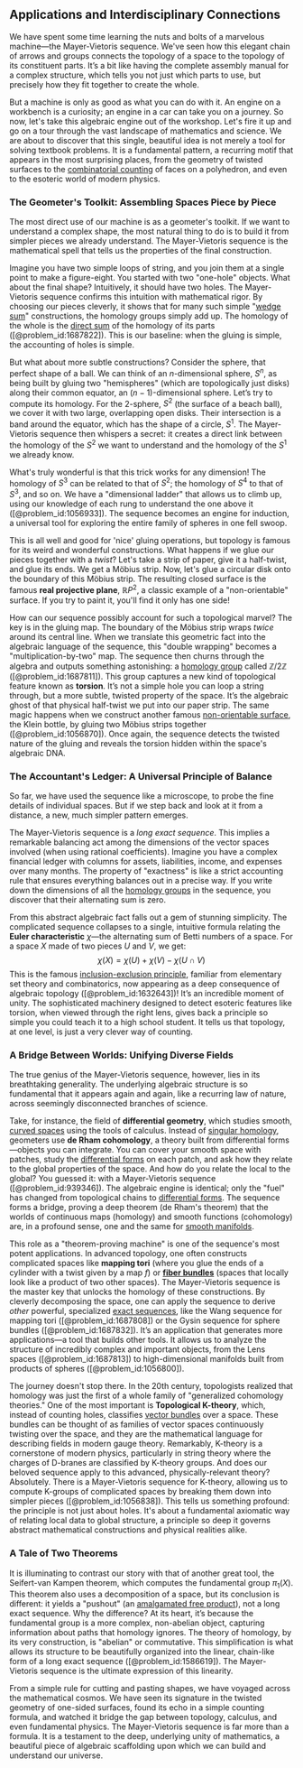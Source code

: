 ## Applications and Interdisciplinary Connections

We have spent some time learning the nuts and bolts of a marvelous machine—the Mayer-Vietoris sequence. We've seen how this elegant chain of arrows and groups connects the topology of a space to the topology of its constituent parts. It’s a bit like having the complete assembly manual for a complex structure, which tells you not just which parts to use, but precisely how they fit together to create the whole.

But a machine is only as good as what you can do with it. An engine on a workbench is a curiosity; an engine in a car can take you on a journey. So now, let's take this algebraic engine out of the workshop. Let's fire it up and go on a tour through the vast landscape of mathematics and science. We are about to discover that this single, beautiful idea is not merely a tool for solving textbook problems. It is a fundamental pattern, a recurring motif that appears in the most surprising places, from the geometry of twisted surfaces to the [combinatorial counting](@article_id:140592) of faces on a polyhedron, and even to the esoteric world of modern physics.

### The Geometer's Toolkit: Assembling Spaces Piece by Piece

The most direct use of our machine is as a geometer's toolkit. If we want to understand a complex shape, the most natural thing to do is to build it from simpler pieces we already understand. The Mayer-Vietoris sequence is the mathematical spell that tells us the properties of the final construction.

Imagine you have two simple loops of string, and you join them at a single point to make a figure-eight. You started with two "one-hole" objects. What about the final shape? Intuitively, it should have two holes. The Mayer-Vietoris sequence confirms this intuition with mathematical rigor. By choosing our pieces cleverly, it shows that for many such simple "[wedge sum](@article_id:270113)" constructions, the homology groups simply add up. The homology of the whole is the [direct sum](@article_id:156288) of the homology of its parts ([@problem_id:1687822]). This is our baseline: when the gluing is simple, the accounting of holes is simple.

But what about more subtle constructions? Consider the sphere, that perfect shape of a ball. We can think of an $n$-dimensional sphere, $S^n$, as being built by gluing two "hemispheres" (which are topologically just disks) along their common equator, an $(n-1)$-dimensional sphere. Let’s try to compute its homology. For the 2-sphere, $S^2$ (the surface of a beach ball), we cover it with two large, overlapping open disks. Their intersection is a band around the equator, which has the shape of a circle, $S^1$. The Mayer-Vietoris sequence then whispers a secret: it creates a direct link between the homology of the $S^2$ we want to understand and the homology of the $S^1$ we already know.

What's truly wonderful is that this trick works for any dimension! The homology of $S^3$ can be related to that of $S^2$; the homology of $S^4$ to that of $S^3$, and so on. We have a "dimensional ladder" that allows us to climb up, using our knowledge of each rung to understand the one above it ([@problem_id:1056933]). The sequence becomes an engine for induction, a universal tool for exploring the entire family of spheres in one fell swoop.

This is all well and good for 'nice' gluing operations, but topology is famous for its weird and wonderful constructions. What happens if we glue our pieces together with a *twist*? Let's take a strip of paper, give it a half-twist, and glue its ends. We get a Möbius strip. Now, let's glue a circular disk onto the boundary of this Möbius strip. The resulting closed surface is the famous **real projective plane**, $\mathbb{R}P^2$, a classic example of a "non-orientable" surface. If you try to paint it, you'll find it only has one side!

How can our sequence possibly account for such a topological marvel? The key is in the gluing map. The boundary of the Möbius strip wraps *twice* around its central line. When we translate this geometric fact into the algebraic language of the sequence, this "double wrapping" becomes a "multiplication-by-two" map. The sequence then churns through the algebra and outputs something astonishing: a [homology group](@article_id:144585) called $\mathbb{Z}/2\mathbb{Z}$ ([@problem_id:1687811]). This group captures a new kind of topological feature known as **torsion**. It’s not a simple hole you can loop a string through, but a more subtle, twisted property of the space. It’s the algebraic ghost of that physical half-twist we put into our paper strip. The same magic happens when we construct another famous [non-orientable surface](@article_id:153040), the Klein bottle, by gluing two Möbius strips together ([@problem_id:1056870]). Once again, the sequence detects the twisted nature of the gluing and reveals the torsion hidden within the space's algebraic DNA.

### The Accountant's Ledger: A Universal Principle of Balance

So far, we have used the sequence like a microscope, to probe the fine details of individual spaces. But if we step back and look at it from a distance, a new, much simpler pattern emerges.

The Mayer-Vietoris sequence is a *long exact sequence*. This implies a remarkable balancing act among the dimensions of the vector spaces involved (when using rational coefficients). Imagine you have a complex financial ledger with columns for assets, liabilities, income, and expenses over many months. The property of "exactness" is like a strict accounting rule that ensures everything balances out in a precise way. If you write down the dimensions of all the [homology groups](@article_id:135946) in the sequence, you discover that their alternating sum is zero.

From this abstract algebraic fact falls out a gem of stunning simplicity. The complicated sequence collapses to a single, intuitive formula relating the **Euler characteristic** $\chi$—the alternating sum of Betti numbers of a space. For a space $X$ made of two pieces $U$ and $V$, we get:
$$ \chi(X) = \chi(U) + \chi(V) - \chi(U \cap V) $$
This is the famous [inclusion-exclusion principle](@article_id:263571), familiar from elementary set theory and combinatorics, now appearing as a deep consequence of algebraic topology ([@problem_id:1632643])! It’s an incredible moment of unity. The sophisticated machinery designed to detect esoteric features like torsion, when viewed through the right lens, gives back a principle so simple you could teach it to a high school student. It tells us that topology, at one level, is just a very clever way of counting.

### A Bridge Between Worlds: Unifying Diverse Fields

The true genius of the Mayer-Vietoris sequence, however, lies in its breathtaking generality. The underlying algebraic structure is so fundamental that it appears again and again, like a recurring law of nature, across seemingly disconnected branches of science.

Take, for instance, the field of **differential geometry**, which studies smooth, [curved spaces](@article_id:203841) using the tools of calculus. Instead of [singular homology](@article_id:157886), geometers use **de Rham cohomology**, a theory built from differential forms—objects you can integrate. You can cover your smooth space with patches, study the [differential forms](@article_id:146253) on each patch, and ask how they relate to the global properties of the space. And how do you relate the local to the global? You guessed it: with a Mayer-Vietoris sequence ([@problem_id:939346]). The algebraic engine is identical; only the "fuel" has changed from topological chains to [differential forms](@article_id:146253). The sequence forms a bridge, proving a deep theorem (de Rham's theorem) that the worlds of continuous maps (homology) and smooth functions (cohomology) are, in a profound sense, one and the same for [smooth manifolds](@article_id:160305).

This role as a "theorem-proving machine" is one of the sequence's most potent applications. In advanced topology, one often constructs complicated spaces like **mapping tori** (where you glue the ends of a cylinder with a twist given by a map $f$) or **[fiber bundles](@article_id:154176)** (spaces that locally look like a product of two other spaces). The Mayer-Vietoris sequence is the master key that unlocks the homology of these constructions. By cleverly decomposing the space, one can apply the sequence to derive *other* powerful, specialized [exact sequences](@article_id:151009), like the Wang sequence for mapping tori ([@problem_id:1687808]) or the Gysin sequence for sphere bundles ([@problem_id:1687832]). It’s an application that generates more applications—a tool that builds other tools. It allows us to analyze the structure of incredibly complex and important objects, from the Lens spaces ([@problem_id:1687813]) to high-dimensional manifolds built from products of spheres ([@problem_id:1056800]).

The journey doesn't stop there. In the 20th century, topologists realized that homology was just the first of a whole family of "generalized cohomology theories." One of the most important is **Topological K-theory**, which, instead of counting holes, classifies [vector bundles](@article_id:159123) over a space. These bundles can be thought of as families of vector spaces continuously twisting over the space, and they are the mathematical language for describing fields in modern gauge theory. Remarkably, K-theory is a cornerstone of modern physics, particularly in string theory where the charges of D-branes are classified by K-theory groups. And does our beloved sequence apply to this advanced, physically-relevant theory? Absolutely. There is a Mayer-Vietoris sequence for K-theory, allowing us to compute K-groups of complicated spaces by breaking them down into simpler pieces ([@problem_id:1056838]). This tells us something profound: the principle is not just about holes. It's about a fundamental axiomatic way of relating local data to global structure, a principle so deep it governs abstract mathematical constructions and physical realities alike.

### A Tale of Two Theorems

It is illuminating to contrast our story with that of another great tool, the Seifert-van Kampen theorem, which computes the fundamental group $\pi_1(X)$. This theorem also uses a decomposition of a space, but its conclusion is different: it yields a "pushout" (an [amalgamated free product](@article_id:155204)), not a long exact sequence. Why the difference? At its heart, it’s because the fundamental group is a more complex, non-abelian object, capturing information about paths that homology ignores. The theory of homology, by its very construction, is "abelian" or commutative. This simplification is what allows its structure to be beautifully organized into the linear, chain-like form of a long exact sequence ([@problem_id:1586619]). The Mayer-Vietoris sequence is the ultimate expression of this linearity.

From a simple rule for cutting and pasting shapes, we have voyaged across the mathematical cosmos. We have seen its signature in the twisted geometry of one-sided surfaces, found its echo in a simple counting formula, and watched it bridge the gap between topology, calculus, and even fundamental physics. The Mayer-Vietoris sequence is far more than a formula. It is a testament to the deep, underlying unity of mathematics, a beautiful piece of algebraic scaffolding upon which we can build and understand our universe.